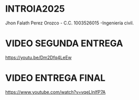 # INTROIA2025

Jhon Falath Perez Orozco - C.C. 1003526015 -Ingeniería civil.

# VIDEO SEGUNDA ENTREGA 
https://youtu.be/Dm2Dfq4LeEw

# VIDEO ENTREGA FINAL
https://www.youtube.com/watch?v=vqeLlnlfP7A

